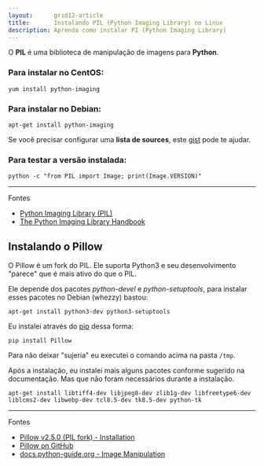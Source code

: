 ```yaml
---
layout:      grid12-article
title:       Instalando PIL (Python Imaging Library) no Linux
description: Aprenda como instalar PI (Python Imaging Library)
---
```



O __PIL__ é uma biblioteca de manipulação de imagens para __Python__.


### Para instalar no __CentOS__:

    yum install python-imaging


### Para instalar no Debian:

    apt-get install python-imaging

Se você precisar configurar uma __lista de sources__, este [gist](https://gist.github.com/flaviomicheletti/73ca969a89ee2d78b1e6/edit "linl-externo") pode te ajudar.


### Para testar a versão instalada:

    python -c "from PIL import Image; print(Image.VERSION)"



<hr>
Fontes

- [Python Imaging Library (PIL)](http://www.pythonware.com/products/pil/ "link-externo")
- [The Python Imaging Library Handbook](http://effbot.org/imagingbook/ "link-externo")


Instalando o Pillow
---

O Pillow é um fork do PIL. Ele suporta Python3 e seu desenvolvimento "parece" que é mais ativo do que o PIL.

Ele depende dos pacotes *python-devel* e *python-setuptools*,  para instalar esses pacotes no Debian (whezzy) bastou:

    apt-get install python3-dev python3-setuptools


Eu instalei através do [pip](../instalando-pip/) dessa forma:

    pip install Pillow

Para não deixar "sujeria" eu executei o comando acima na pasta `/tmp`.

Após a instalação, eu instalei mais alguns pacotes conforme sugerido na documentação. Mas que não foram necessários 
durante a instalação.

    apt-get install libtiff4-dev libjpeg8-dev zlib1g-dev libfreetype6-dev liblcms2-dev libwebp-dev tcl8.5-dev tk8.5-dev python-tk


<hr>
Fontes

- [Pillow v2.5.0 (PIL fork) - Installation](http://pillow.readthedocs.org/en/latest/installation.html#simple-installation "link-externo")
- [Pillow on GitHub](https://github.com/python-pillow/Pillow "link-externo")
- [docs.python-guide.org - Image Manipulation](http://docs.python-guide.org/en/latest/scenarios/imaging/#python-imaging-library "link-externo")